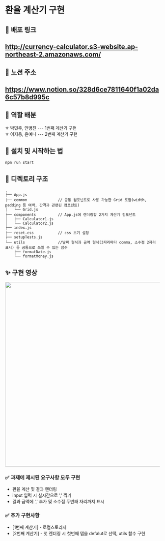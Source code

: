 # 환율 계산기 구현

## 🥽 배포 링크
<h2><a href='http://currency-calculator.s3-website.ap-northeast-2.amazonaws.com/'>http://currency-calculator.s3-website.ap-northeast-2.amazonaws.com/</a></h2>

## 🚩 노션 주소
<h2><a href='https://www.notion.so/328d6ce7811640f1a02da6c57b8d995c'>https://www.notion.so/328d6ce7811640f1a02da6c57b8d995c</a></h2>

## 🔮 역할 배분
⚜ 박민주, 안병진 --- 1번째 계산기 구현<br/>
⚜ 이지용, 윤예나 --- 2번째 계산기 구현<br/>

## 🧶 설치 및 시작하는 법

```
npm run start
```

## 📁 디렉토리 구조
```
.
├── App.js
├── common              // 공통 컴포넌트로 사용 가능한 Grid 포함(width, padding 등 여백, 간격과 관련된 컴포넌트)
│   └── Grid.js
├── components          // App.js에 렌더링할 2가지 계산기 컴포넌트
│   ├── Calculator1.js
│   └── Calculator2.js
├── index.js
├── reset.css           // css 초기 설정
├── setupTests.js
└── utils               //날짜 형식과 금액 형식(3자리마다 comma, 소수점 2자리 표시) 등 공통으로 쓰일 수 있는 함수
    ├── formatDate.js
    └── formatMoney.js
```

## ✨ 구현 영상

<img src="https://user-images.githubusercontent.com/68722179/151032212-c40e493f-d6c5-4a49-b9b1-3c69a53b3533.gif" width="600" />

### ✅ 과제에 제시된 요구사항 모두 구현
* 환율 계산 및 결과 렌더링
* input 입력 시 실시간으로 ',' 찍기
* 결과 금액에 ',' 추가 및 소수점 두번째 자리까지 표시 <br/>

### ✅ 추가 구현사항
* [1번째 계산기] - 로컬스토리지
* [2번째 계산기] - 첫 렌더링 시 첫번째 탭을 defalut로 선택, utils 함수 구현

